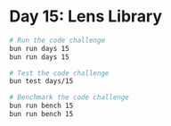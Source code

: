 # Day 15: Lens Library

```bash
# Run the code challenge
bun run days 15
bun run days 15

# Test the code challenge
bun test days/15

# Benchmark the code challenge
bun run bench 15
bun run bench 15
```
